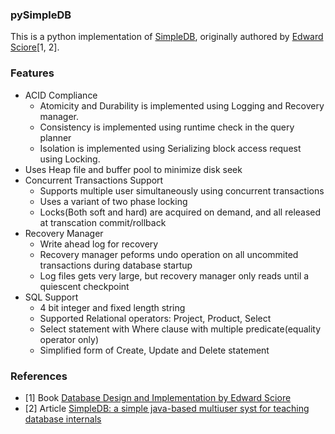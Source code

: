 ### pySimpleDB

This is a python implementation of [SimpleDB](https://cs.bc.edu/~sciore/simpledb/), originally authored by [Edward Sciore](https://www.bc.edu/bc-web/schools/morrissey/departments/computer-science/people/faculty-directory/edward-sciore.html)[1, 2].

### Features
- ACID Compliance
    - Atomicity and Durability is implemented using Logging and Recovery manager.
    - Consistency is implemented using runtime check in the query planner
    - Isolation is implemented using Serializing block access request using Locking.
- Uses Heap file and buffer pool to minimize disk seek
- Concurrent Transactions Support
    - Supports multiple user simultaneously using concurrent transactions
    - Uses a variant of two phase locking
    - Locks(Both soft and hard) are acquired on demand, and all released at transcation commit/rollback
- Recovery Manager
  - Write ahead log for recovery
  - Recovery manager peforms undo operation on all uncommited transactions during database startup
  - Log files gets very large, but recovery manager only reads until a quiescent checkpoint
- SQL Support
  - 4 bit integer and fixed length string
  - Supported Relational operators: Project, Product, Select
  - Select statement with Where clause with multiple predicate(equality operator only)
  - Simplified form of Create, Update and Delete statement

### References
- [1] Book [Database Design and Implementation by Edward Sciore](https://link.springer.com/book/10.1007/978-3-030-33836-7)
- [2] Article [SimpleDB: a simple java-based multiuser syst for teaching database internals](https://dl.acm.org/doi/abs/10.1145/1227504.1227498)

